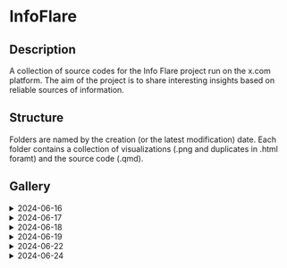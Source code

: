 # InfoFlare

## Description
A collection of source codes for the Info Flare project run on the x.com platform. The aim of the project is to share interesting insights based on reliable sources of information.
                      
## Structure
Folders are named by the creation (or the latest modification) date. Each folder contains a collection of visualizations (.png and duplicates in .html foramt) and the source code (.qmd).

## Gallery 

<details><summary>2024-06-16</summary>
 <img src="2024-06-16/subregion-1.png">
 <img src="2024-06-16/subregion-highlight-1.png">
 <img src="2024-06-16/subregions-countries-highlight-2.png">
 <img src="2024-06-16/yoy-subregion-1.png">
 <img src="2024-06-16/yoy-subregion-2.png">
 </details>
 <details><summary>2024-06-17</summary>
 <img src="2024-06-17/yoy-top20.png">
 </details>
 <details><summary>2024-06-18</summary>
 <img src="2024-06-18/map.jpeg">
 </details>
 <details><summary>2024-06-19</summary>
 <img src="2024-06-19/wroclav_temp.png">
 </details>
 <details><summary>2024-06-22</summary>
 <img src="2024-06-22/frence.png">
 </details>
 <details><summary>2024-06-24</summary>
 <img src="2024-06-24/AvgTempEU.png">
 <img src="2024-06-24/AvgTempEUchange.png">
 </details>
